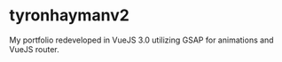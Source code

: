 # tyronhaymanv2

My portfolio redeveloped in VueJS 3.0 utilizing GSAP for animations and VueJS router.
